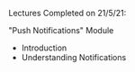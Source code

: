 Lectures Completed on 21/5/21:

"Push Notifications" Module
* Introduction
* Understanding Notifications
